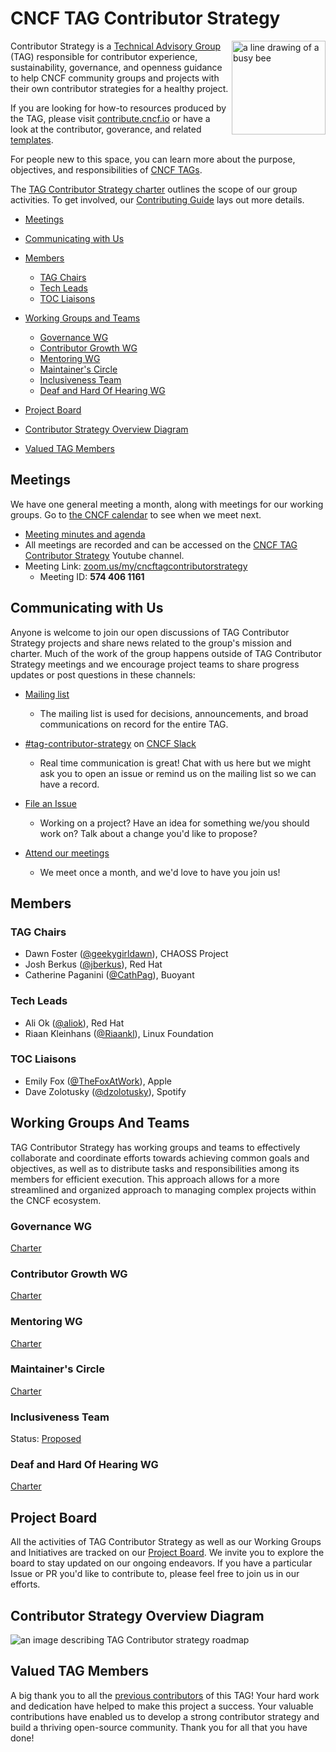 # CNCF TAG Contributor Strategy

<img src="website/static/images/tag-contributor-strategy-icon-color.png" alt="a line drawing of a busy bee" align=right width="150px">

Contributor Strategy is a [Technical Advisory Group](https://github.com/cncf/toc/blob/main/tags/cncf-tags.md) (TAG) responsible for contributor experience, sustainability, governance, and openness guidance to help CNCF community groups
and projects with their own contributor strategies for a healthy project. 

If you are looking for how-to resources produced by the TAG, please visit
[contribute.cncf.io](https://contribute.cncf.io/) or have a look at the
contributor, goverance, and related [templates](https://github.com/cncf/project-template).

For people new to this space, you can learn more about the purpose, objectives, and responsibilities of [CNCF TAGs](https://github.com/cncf/toc/blob/main/tags/cncf-tags.md).

The [TAG Contributor Strategy charter](/CHARTER.md) outlines the scope of our group activities. To get involved, our [Contributing Guide](/CONTRIBUTING.md) lays out more details.

- [Meetings](#meetings)
- [Communicating with Us](#communicating-with-us)
- [Members](#members)
  - [TAG Chairs](#tag-chairs)
  - [Tech Leads](#tech-leads)
  - [TOC Liaisons](#toc-liaisons)

- [Working Groups and Teams](#working-groups-and-teams)
  - [Governance WG](#governance-wg)
  - [Contributor Growth WG](#contributor-growth-wg)
  - [Mentoring WG](#mentoring-wg)
  - [Maintainer's Circle](#maintainers-circle)
  - [Inclusiveness Team](#inclusiveness-team)
  - [Deaf and Hard Of Hearing WG](#deaf-and-hard-of-hearing-wg)
    
- [Project Board](#project-board)
      
- [Contributor Strategy Overview Diagram](#contributor-strategy-overview-diagram)
  
- [Valued TAG Members](#valued-tag-members)

## Meetings

We have one general meeting a month, along with meetings for our working groups.
Go to [the CNCF calendar](https://tockify.com/cncf.public.events/monthly?search=Contributor+Strategy) to see when we meet next.

- [Meeting minutes and agenda](https://bit.ly/cncf-contribstrat-agenda)
- All meetings are recorded and can be accessed on the [CNCF TAG Contributor Strategy](https://www.youtube.com/channel/UCCqKWkTM2pkmLwXaj-7AvcA) Youtube channel.
- Meeting Link: [zoom.us/my/cncftagcontributorstrategy](https://zoom.us/my/cncftagcontributorstrategy)
  - Meeting ID: **574 406 1161**
 
## Communicating with Us

Anyone is welcome to join our open discussions of TAG Contributor Strategy
projects and share news related to the group's mission and charter. Much of the
work of the group happens outside of TAG Contributor Strategy meetings and we
encourage project teams to share progress updates or post questions in these
channels:

- [Mailing list](https://lists.cncf.io/g/cncf-tag-contributor-strategy)
  - The mailing list is used for decisions, announcements, and broad communications
  on record for the entire TAG.

- [#tag-contributor-strategy](https://cloud-native.slack.com/archives/CT6CWS1JN) on [CNCF Slack](https://slack.cncf.io/)
  - Real time communication is great! Chat with us here but we might ask you to
  open an issue or remind us on the mailing list so we can have a record.

- [File an Issue](https://github.com/cncf/tag-contributor-strategy)
  - Working on a project? Have an idea for something we/you should work on? Talk
  about a change you'd like to propose?

- [Attend our meetings](https://tockify.com/cncf.public.events/monthly?search=Contributor+Strategy)
  - We meet once a month, and we'd love to have you join us!

## Members

### TAG Chairs

- Dawn Foster ([@geekygirldawn](https://github.com/geekygirldawn)), CHAOSS Project
- Josh Berkus ([@jberkus](https://github.com/jberkus)), Red Hat
- Catherine Paganini ([@CathPag](https://github.com/CathPag)), Buoyant

### Tech Leads

- Ali Ok ([@aliok](https://github.com/aliok)), Red Hat
- Riaan Kleinhans ([@Riaankl](https://github.com/Riaankl)), Linux Foundation

### TOC Liaisons

- Emily Fox ([@TheFoxAtWork](https://github.com/TheFoxAtWork)), Apple
- Dave Zolotusky ([@dzolotusky](https://github.com/dzolotusky)), Spotify


## Working Groups And Teams

TAG Contributor Strategy has working groups and teams to effectively collaborate and coordinate efforts towards achieving common goals and objectives, as well as to distribute tasks and responsibilities among its members for efficient execution. This approach allows for a more streamlined and organized approach to managing complex projects within the CNCF ecosystem.

### Governance WG

[Charter](/governance/README.md)

### Contributor Growth WG

[Charter](/contributor-growth/README.md)

### Mentoring WG

[Charter](/mentoring/README.md)

### Maintainer's Circle

[Charter](/maintainers-circle/README.md)

### Inclusiveness Team

Status: [Proposed](https://github.com/cncf/tag-contributor-strategy/issues/365)

### Deaf and Hard Of Hearing WG

[Charter](/deaf-and-hard-of-hearing/README.md)

## Project Board

All the activities of TAG Contributor Strategy as well as our Working Groups and Initiatives are tracked on our [Project Board](https://github.com/orgs/cncf/projects/25). We invite you to explore the board to stay updated on our ongoing endeavors. If you have a particular Issue or PR you'd like to contribute to, please feel free to join us in our efforts.

## Contributor Strategy Overview Diagram
<img src="website/static/images/TAG-CS_roadmap_visual.png" alt="an image describing TAG Contributor strategy roadmap">

## Valued TAG Members

A big thank you to all the [previous contributors](/valued-members.md) of this TAG! Your hard work and dedication have helped to make this project a success. Your valuable contributions have enabled us to develop a strong contributor strategy and build a thriving open-source community. Thank you for all that you have done!
